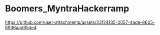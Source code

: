 # Boomers_MyntraHackerramp

https://github.com/user-attachments/assets/23f24135-0057-4ade-8605-6936aad65de4


